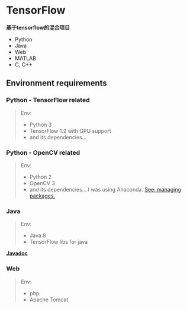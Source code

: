 # TensorFlow
__基于tensorflow的混合项目__  
* Python
* Java
* Web
* MATLAB
* C, C++

## Environment requirements 
### Python - TensorFlow related
>Env:
> * Python 3
> * TensorFlow 1.2 with GPU support
> * and its dependencies...

### Python - OpenCV related
>Env:
> * Python 2
> * OpenCV 3
> * and its dependencies... I was using Anaconda. [See: managing packages.](https://conda.io/docs/using/pkgs.html)

### Java
>Env:
> * Java 8
> * TensorFlow libs for java  

**[Javadoc](http://null_560_5360.oschina.io/tensorflow)**

### Web
>Env:
> * php
> * Apache Tomcat